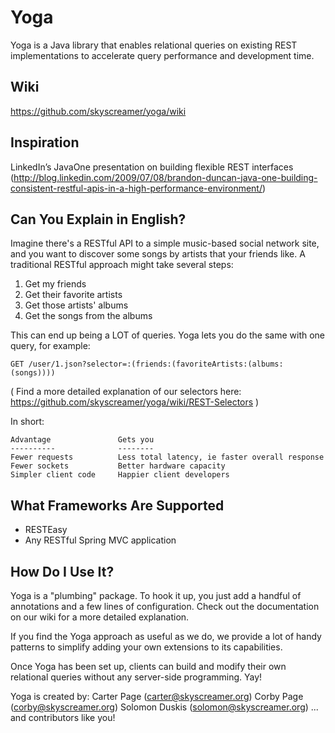 # Yoga #

Yoga is a Java library that enables relational queries on existing REST implementations to accelerate query performance and development time.

## Wiki ##
https://github.com/skyscreamer/yoga/wiki

## Inspiration ##
LinkedIn’s JavaOne presentation on building flexible REST interfaces (http://blog.linkedin.com/2009/07/08/brandon-duncan-java-one-building-consistent-restful-apis-in-a-high-performance-environment/)

## Can You Explain in English? ##
Imagine there's a RESTful API to a simple music-based social network site, and you want to discover some songs by artists that your friends like.  A traditional RESTful approach might take several steps:

1) Get my friends
2) Get their favorite artists
3) Get those artists' albums
4) Get the songs from the albums

This can end up being a LOT of queries.  Yoga lets you do the same with one query, for example:

    GET /user/1.json?selector=:(friends:(favoriteArtists:(albums:(songs))))

( Find a more detailed explanation of our selectors here: https://github.com/skyscreamer/yoga/wiki/REST-Selectors )

In short:

    Advantage               Gets you
    ----------              --------
    Fewer requests          Less total latency, ie faster overall response
    Fewer sockets           Better hardware capacity
    Simpler client code     Happier client developers

## What Frameworks Are Supported ##
 + RESTEasy
 + Any RESTful Spring MVC application

## How Do I Use It? ##
Yoga is a "plumbing" package.  To hook it up, you just add a handful of annotations and a few lines of configuration.  Check out the documentation on our wiki for a more detailed explanation.

If you find the Yoga approach as useful as we do, we provide a lot of handy patterns to simplify adding your own extensions to its capabilities.

Once Yoga has been set up, clients can build and modify their own relational queries without any server-side programming.  Yay!

Yoga is created by:
Carter Page (carter@skyscreamer.org)
Corby Page (corby@skyscreamer.org)
Solomon Duskis (solomon@skyscreamer.org)
... and contributors like you!
